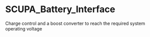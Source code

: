 # SCUPA_Battery_Interface
Charge control and a boost converter to reach the required system operating voltage
